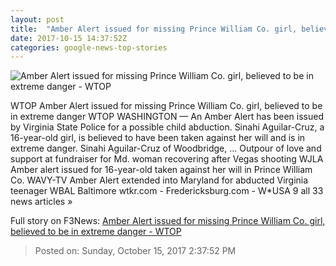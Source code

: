 ```yaml
---
layout: post
title:  "Amber Alert issued for missing Prince William Co. girl, believed to be in extreme danger - WTOP"
date: 2017-10-15 14:37:52Z
categories: google-news-top-stories
---
```


![Amber Alert issued for missing Prince William Co. girl, believed to be in extreme danger - WTOP](https://wtop.com/wp-content/uploads/2017/10/1015_amberalert.jpg)

WTOP Amber Alert issued for missing Prince William Co. girl, believed to be in extreme danger WTOP WASHINGTON — An Amber Alert has been issued by Virginia State Police for a possible child abduction. Sinahi Aguilar-Cruz, a 16-year-old girl, is believed to have been taken against her will and is in extreme danger. Sinahi Aguilar-Cruz of Woodbridge, ... Outpour of love and support at fundraiser for Md. woman recovering after Vegas shooting WJLA Amber alert issued for 16-year-old taken against her will in Prince William Co. WAVY-TV Amber Alert extended into Maryland for abducted Virginia teenager WBAL Baltimore wtkr.com - Fredericksburg.com - W*USA 9 all 33 news articles »


Full story on F3News: [Amber Alert issued for missing Prince William Co. girl, believed to be in extreme danger - WTOP](http://www.f3nws.com/n/ZDTdVC)

> Posted on: Sunday, October 15, 2017 2:37:52 PM
